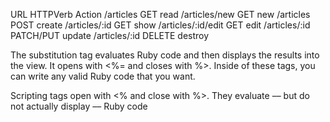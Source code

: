 
URL	           HTTPVerb  Action
/articles	    GET	    read
/articles/new   GET	    new
/articles	    POST	create
/articles/:id	    GET	    show
/articles/:id/edit	GET	    edit
/articles/:id	PATCH/PUT	update
/articles/:id	DELETE	    destroy


The substitution tag evaluates Ruby code and then displays the results into the view. It opens with <%= and closes with %>. Inside of these tags, you can write any valid Ruby code that you want.

Scripting tags open with <% and close with %>. They evaluate –– but do not actually display –– Ruby code